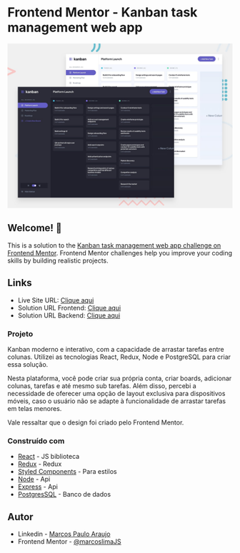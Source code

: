 # Frontend Mentor - Kanban task management web app

![Design preview for the Kanban task management web app coding challenge](./preview.jpg)

## Welcome! 👋

This is a solution to the [Kanban task management web app challenge on Frontend Mentor](https://www.frontendmentor.io/challenges/kanban-task-management-web-app-wgQLt-HlbB). Frontend Mentor challenges help you improve your coding skills by building realistic projects.

## Links

- Live Site URL: [Clique aqui](https://kanban-frontend-nu.vercel.app/)
- Solution URL Frontend: [Clique aqui](https://github.com/marcoslimaJS/kanban-frontend)
- Solution URL Backend: [Clique aqui](https://github.com/marcoslimaJS/kanban-backend)

### Projeto

Kanban moderno e interativo, com a capacidade de arrastar tarefas entre colunas. Utilizei as tecnologias React, Redux, Node e PostgreSQL para criar essa solução.

Nesta plataforma, você pode criar sua própria conta, criar boards, adicionar colunas, tarefas e até mesmo sub tarefas. Além disso, percebi a necessidade de oferecer uma opção de layout exclusiva para dispositivos móveis, caso o usuário não se adapte à funcionalidade de arrastar tarefas em telas menores.

Vale ressaltar que o design foi criado pelo Frontend Mentor.

### Construído com

- [React](https://reactjs.org/) - JS biblioteca
- [Redux](https://redux.js.org/) - Redux
- [Styled Components](https://styled-components.com/) - Para estilos
- [Node](https://nodejs.org/en) - Api
- [Express](https://expressjs.com/) - Api
- [PostgresSQL](https://www.postgresql.org/) - Banco de dados

## Autor

- Linkedin - [Marcos Paulo Araujo](https://www.linkedin.com/in/marcos-paulo-araujo-684aa8199/)
- Frontend Mentor - [@marcoslimaJS](https://www.frontendmentor.io/profile/marcoslimaJS)
